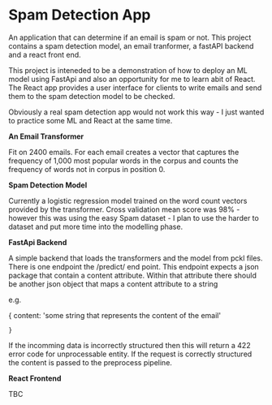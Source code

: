 # Spam Detection App

An application that can determine if an email is spam or not. This project contains a spam detection model, an email tranformer, a fastAPI backend and a react front end.

This project is inteneded to be a demonstration of how to deploy an ML model using FastApi and also an opportunity for me to learn abit of React. The React app provides a user interface for clients to write emails and send them to the spam detection model to be checked. 

Obviously a real spam detection app would not work this way - I just wanted to practice some ML and React at the same time.

**An Email Transformer**

Fit on 2400 emails. For each email creates a vector that captures the frequency of 1,000 most popular words in the corpus and counts the frequency of words not in corpus in position 0. 

**Spam Detection Model**

Currently a logistic regression model trained on the word count vectors provided by the transformer. Cross validation mean score was 98% - however this was using the easy Spam dataset - I plan to use the harder to dataset and put more time into the modelling phase.

**FastApi Backend**

A simple backend that loads the transformers and the model from pckl files. There is one endpoint the /predict/ end point. This endpoint expects a json package that contain a content attribute. Within that attribute there should be another json object that maps a content attribute to a string

e.g. 

{
    content: 'some string that represents the content of the email'

    }

If the incomming data is incorrectly structured then this will return a 422 error code for unprocessable entity. If the request is correctly structured the content is passed to the preprocess pipeline.

**React Frontend**

TBC